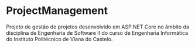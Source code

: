 # ProjectManagement

Projeto de gestão de projetos desenvolvido em ASP.NET Core no âmbito da disciplina de Engenharia de Software II do curso de Engenharia Informática do Instituto Politécnico de Viana do Castelo.
